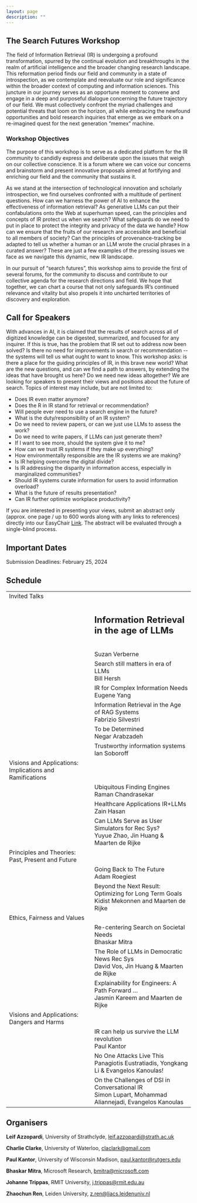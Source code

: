 ```yaml
---
layout: page
description: ""
---
```


## <a name='About Us' style="color: inherit; text-decoration: none;"> The Search Futures Workshop </a>

The field of Information Retrieval (IR) is undergoing a profound transformation, spurred by the continual evolution and breakthroughs in the realm of artificial intelligence and the broader changing research landscape. This reformation period finds our field and community in a state of introspection, as we contemplate and reevaluate our role and significance within the broader context of computing and information sciences. This juncture in our journey serves as an opportune moment to convene and engage in a deep and purposeful dialogue concerning the future trajectory of our field. We must collectively confront the myriad challenges and potential threats that loom on the horizon, all while embracing the newfound opportunities and bold research inquiries that emerge as we embark on a re-imagined quest for the next generation “memex” machine.


### Workshop Objectives
The purpose of this workshop is to serve as a dedicated platform for the IR community to candidly express and deliberate upon the issues that weigh on our collective conscience. It is a forum where we can voice our concerns and brainstorm and present innovative proposals aimed at fortifying and enriching our field and the community that sustains it.

As we stand at the intersection of technological innovation and scholarly introspection, we find ourselves confronted with a multitude of pertinent questions. How can we harness the power of AI to enhance the effectiveness of information retrieval?  As generative LLMs can put their confabulations onto the Web at superhuman speed, can the principles and concepts of IR protect us when we search? What safeguards do we need to put in place to protect the integrity and privacy of the data we handle? How can we ensure that the fruits of our research are accessible and beneficial to all members of society? Can the principles of provenance-tracking be adapted to tell us whether a human or an LLM wrote the crucial phrases in a curated answer? These are just a few examples of the pressing issues we face as we navigate this dynamic, new IR landscape.

In our pursuit of “search futures”, this workshop aims to provide the first of several forums, for the community to discuss and contribute to our collective agenda for the research directions and field. We hope that together, we can chart a course that not only safeguards IR’s continued relevance and vitality but also propels it into uncharted territories of discovery and exploration.

## <a name='Call for Speakers' style="color: inherit; text-decoration: none;"> Call for Speakers </a>
With advances in AI, it is claimed that the results of search across all of digitized knowledge can be digested, summarized, and focused for any inquirer. If this is true, has the problem that IR set out to address now been solved?  Is there no need for improvements in search or recommendation -- the systems will tell us what ought to want to know. This workshop asks: is there a place for the guiding principles of IR, in this brave new world? What are the new questions, and can we find a path to answers, by extending the ideas that have brought us here? Do we need new ideas altogether?
We are looking for speakers to present their views and positions about the future of search. 
Topics of interest may include, but are not limited to:

- Does IR even matter anymore?
- Does the R in IR stand for retrieval or recommendation?
- Will people ever need to use a search engine in the future?
- What is the duty/responsibility of an IR system?
- Do we need to review papers, or can we just use LLMs to assess the work?
- Do we need to write papers, if LLMs can just generate them?
- If I want to see more, should the system give it to me?
- How can we trust IR systems if they make up everything?
- How environmentally responsible are the IR systems we are making?
- Is IR helping overcome the digital divide?
- Is IR addressing the disparity in information access, especially in marginalized communities?
- Should IR systems curate information for users to avoid information overload?
- What is the future of results presentation?
- Can IR further optimize workplace productivity?


If you are interested in presenting your views, submit an abstract only (approx. one page / up to 600 words along with any links to references) directly into our EasyChair <a href="https://easychair.org/conferences/?conf=searchfuturesecir24">Link</a>. The abstract will be evaluated through a single-blind process.

## <a name='Important Dates' style="color: inherit; text-decoration: none;"> Important Dates </a>
Submission Deadlines: February 25, 2024

## <a name='Schedule' style="color: inherit; text-decoration: none;"> Schedule </a>

<table>
<!--   <thead>
    <tr>
      <th>Event</th>
      <th>Time</th>
    </tr>
  </thead> -->
  <tbody>
    <tr>
      <td>Invited Talks</td>
      <td>        </td>
    </tr>
    <tr>
      <td>     </td>
      <td> <h2>Information Retrieval in the age of LLMs</h2>   <br/>    Suzan Verberne    </td>
    </tr>
    <tr>
      <td>    </td>
      <td>   Search still matters in era of LLMs   <br/>   Bill Hersh         </td>
    </tr>
    <tr>
      <td>    </td>
      <td>   IR for Complex Information Needs   <br/>    Eugene Yang         </td>
    </tr>
    <tr>
      <td> </td>
      <td>   Information Retrieval in the Age of RAG Systems   <br/>    Fabrizio Silvestri    </td>
    </tr>
     <tr>
      <td> </td>
      <td>   To be Determined   <br/>   Negar Arabzadeh    </td>
    </tr>
    <tr>
      <td> </td>
      <td>   Trustworthy information systems   <br/>    Ian Soboroff    </td>
    </tr>
    <tr>
      <td>Visions and Applications: Implications and Ramifications</td>
      <td>        </td>
    </tr>
    <tr>
      <td>  </td>
      <td>    Ubiquitous Finding Engines   <br/>   Raman Chandrasekar    </td>
    </tr>
    <tr>
      <td>   </td>
      <td>     Healthcare Applications IR+LLMs   <br/>   Zain Hasan       </td>
    </tr>
   <tr>
      <td>   </td>
      <td>   Can LLMs Serve as User Simulators for Rec Sys?   <br/>   Yuyue Zhao, Jin Huang & Maarten de Rijke     </td>
    </tr>
   <tr>
      <td> Principles and Theories: Past, Present and Future  </td>
      <td>    </td>
    </tr>
   <tr>
      <td>   </td>
      <td>    Going Back to The Future   <br/>   Adam Roegiest    </td>
    </tr>
   <tr>
      <td>   </td>
      <td>    Beyond the Next Result: Optimizing for Long Term Goals   <br/>   Kidist Mekonnen and Maarten de Rijke    </td>
    </tr>
   <tr>
      <td> Ethics, Fairness and Values  </td>
      <td>    </td>
    </tr>
   <tr>
      <td>   </td>
      <td>    Re-centering Search on Societal Needs   <br/>   Bhaskar Mitra    </td>
    </tr>
   <tr>
      <td>   </td>
      <td>    The Role of LLMs in Democratic News Rec Sys   <br/>   David Vos, Jin Huang & Maarten de Rijke    </td>
    </tr>
   <tr>
      <td>   </td>
      <td>    Explainability for Engineers: A Path Forward …   <br/>   Jasmin Kareem and Maarten de Rijke    </td>
    </tr>
   <tr>
      <td>  Visions and Applications: Dangers and Harms </td>
      <td>    </td>
    </tr>
   <tr>
      <td>   </td>
      <td>    IR can help us survive the LLM revolution   <br/>   Paul Kantor    </td>
    </tr>
   <tr>
      <td>   </td>
      <td>    No One Attacks Live This   <br/>   Panagiotis Eustratiadis, Yongkang Li & Evangelos Kanoulas!    </td>
    </tr>
   <tr>
      <td>   </td>
      <td>    On the Challenges of DSI in Conversational IR   <br/>   Simon Lupart, Mohammad Aliannejadi, Evangelos Kanoulas    </td>
    </tr>
  </tbody>
</table>





 


## <a name='Organisers' style="color: inherit; text-decoration: none;"> Organisers </a>

**Leif Azzopardi**, University of Strathclyde, leif.azzopardi@strath.ac.uk

**Charlie Clarke**, University of Waterloo, claclark@gmail.com

**Paul Kantor**, University of Wisconsin Madison, paul.kantor@rutgers.edu

**Bhaskar Mitra**, Microsoft Research, bmitra@microsoft.com

**Johanne Trippas**, RMIT University, j.trippas@rmit.edu.au

**Zhaochun Ren**, Leiden University, z.ren@liacs.leidenuniv.nl








